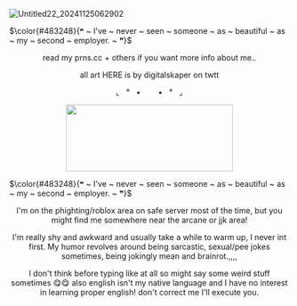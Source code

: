 ![Untitled22_20241125062902](https://github.com/user-attachments/assets/49b988a8-cd86-4702-ad71-495ac7506a0f)

 
  $\color{#483248}{❝ ~ I've ~ never ~ seen ~ someone ~ as ~ beautiful ~ as ~ my ~ second ~ employer. ~ ❞}$

 <p align="center">
 read my prns.cc + others if you want more info about me..
 </p>
<p align="center">
 all art HERE is by digitalskaper on twtt
</p>
 <p align="center">
 ⌞‎ ‎ ‎ °‎ ‎ ‎ •‎ ‎ ‎ ‎ ‎ ‎ ‎ ‎ •‎ ‎ ‎ °‎ ‎ ‎ ⌟
 </p>

<p align="center">
  <img width="300" height="120" src="https://github.com/user-attachments/assets/24dfd20d-61cb-49a8-a574-29f4a31ee3da">
</p>

$\color{#483248}{❝ ~ I've ~ never ~ seen ~ someone ~ as ~ beautiful ~ as ~ my ~ second ~ employer. ~ ❞}$

<p align="center">
I'm on the phighting/roblox area on safe server most of the time, but you might find me somewhere near the arcane or jjk area!
</p>
<p align="center">
I'm really shy and awkward and usually take a while to warm up, I never int first. My humor revolves around being sarcastic, sexual/pee jokes sometimes, being jokingly mean and brainrot.,,,,
</p>
<p align="center">
I don't think before typing like at all so might say some weird stuff sometimes 😋😋 also english isn't my native language and I have no interest in learning proper english! don't correct me I'll execute you.
</p>
